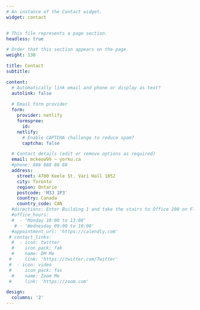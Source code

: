 ```yaml
---
# An instance of the Contact widget.
widget: contact


# This file represents a page section.
headless: true

# Order that this section appears on the page.
weight: 130

title: Contact
subtitle:

content:
  # Automatically link email and phone or display as text?
  autolink: false
  
  # Email form provider
  form:
    provider: netlify
    formspree:
      id:
    netlify:
      # Enable CAPTCHA challenge to reduce spam?
      captcha: false

  # Contact details (edit or remove options as required)
  email: mckeow99 ~ yorku.ca
  #phone: 888 888 88 88
  address:
    street: 4700 Keele St. Vari Hall 1052
    city: Toronto
    region: Ontario
    postcode: 'M3J 1P3'
    country: Canada
    country_code: CAN
  #directions: Enter Building 1 and take the stairs to Office 200 on Floor 2
  #office_hours:
  #  - 'Monday 10:00 to 13:00'
   # - 'Wednesday 09:00 to 10:00'
  #appointment_url: 'https://calendly.com'
 # contact_links:
  #  - icon: twitter
  #    icon_pack: fab
  #    name: DM Me
 #     link: 'https://twitter.com/Twitter'
 #  - icon: video
 #     icon_pack: fas
  #    name: Zoom Me
 #     link: 'https://zoom.com'

design:
  columns: '2'
---
```

